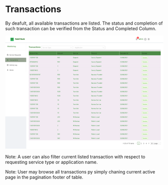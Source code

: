 # Transactions

By deafult, all available transactions are listed. The status and completion of such transaction can be verified from the Status and Completed Column.

![transactions](images/transactions.png)

Note: A user can also filter current listed transaction with respect to requesting service type or application name.

Note: User may browse all transactions py simply chaning current active page in the pagination footer of table.